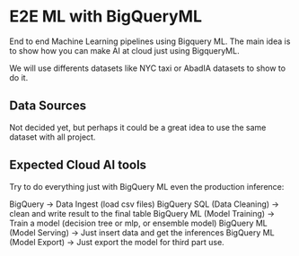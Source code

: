 # E2E ML with BigQueryML

End to end Machine Learning pipelines using Bigquery ML. The main idea is to show how you can make AI at cloud just using BigqueryML.

We will use differents datasets like NYC taxi or AbadIA datasets to show to do it.

## Data Sources

Not decided yet, but perhaps it could be a great idea to use the same dataset with all project.  

## Expected Cloud AI tools

Try to do everything just with BigQuery ML even the production inference:

BigQuery -> Data Ingest  (load csv files)
BigQuery SQL (Data Cleaning) -> clean and write result to the final table 
BigQuery ML (Model Training) -> Train a model (decision tree or mlp, or ensemble model) 
BigQuery ML (Model Serving) -> Just insert data and get the inferences
BigQuery ML (Model Export) -> Just export the model for third part use.
